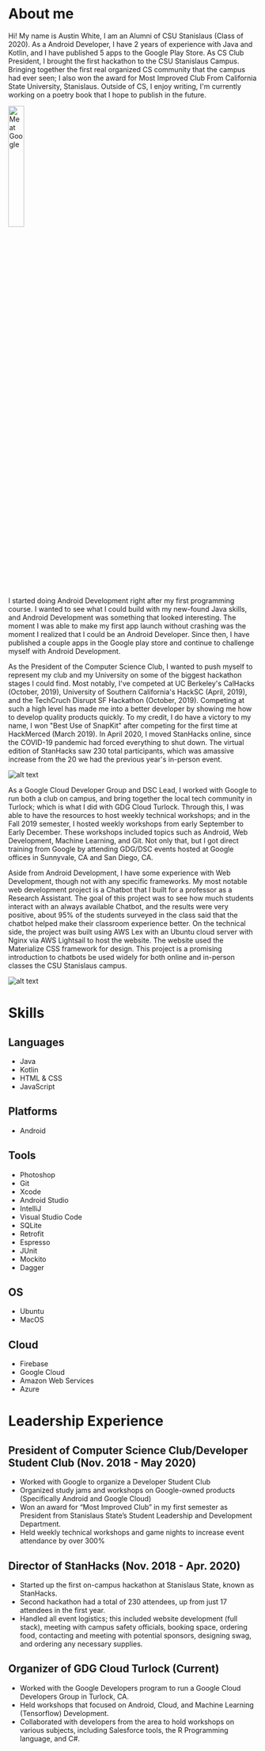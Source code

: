# About me
Hi! My name is Austin White, I am an Alumni of CSU Stanislaus (Class of 2020). As a Android Developer, I have 2 years of experience with Java and Kotlin, and I have published 5 apps to the Google Play Store. As CS Club President, I brought the first hackathon to the CSU Stanislaus Campus. Bringing together the first real organized CS community that the campus had ever seen; I also won the award for Most Improved Club From California State University, Stanislaus. Outside of CS, I enjoy writing, I'm currently working on a poetry book that I hope to publish in the future.

  <img src="https://res.cloudinary.com/deflyzun6/image/upload/v1571761981/portfolio/IMG_5283_dqhnai.jpg" alt="Me at Google" style='height: auto; width: 25%;'>


I started doing Android Development right after my first programming course. I wanted to see what 
I could build with my new-found Java skills, and Android Development was something that looked interesting. 
The moment I was able to make my first app launch without crashing was the moment I realized that I could be
an Android Developer. Since then, I have published a couple apps in the Google play store and continue to challenge myself with
Android Development. 

As the President of the Computer Science Club, I wanted to push myself to represent my club and my University 
on some of the biggest hackathon stages I could find. Most notably, I've competed at UC Berkeley's CalHacks (October, 2019), University
of Southern California's HackSC (April, 2019), and the TechCruch Disrupt SF Hackathon (October, 2019). Competing at such a 
high level has made me into a better developer by showing me how to develop quality products quickly. To my credit, I do have a 
victory to my name, I won "Best Use of SnapKit" after competing for the first time at HackMerced (March 2019). In April 2020, I moved StanHacks online, since the 
COVID-19 pandemic had forced everything to shut down. The virtual edition of StanHacks saw 230 total participants, which was amassive increase from the 20 we had 
the previous year's in-person event. 

![alt text](https://res.cloudinary.com/deflyzun6/image/upload/v1570388179/portfolio/IMG_6259_ssnuw3.jpg "Me at TC Disrupt")


As a Google Cloud Developer Group and DSC Lead, I worked with Google to run both a club on campus, and bring 
together the local tech community in Turlock; which is what I did with GDG Cloud Turlock. Through this, I was able to have the resources
to host weekly technical workshops; and in the Fall 2019 semester, I hosted weekly workshops from early September to Early December.
These workshops included topics such as Android, Web Development, Machine Learning, and Git. Not only that, but I got
direct training from Google by attending GDG/DSC events hosted at Google offices in Sunnyvale, CA and San Diego, CA.

Aside from Android Development, I have some experience with Web Development, though not with any specific 
frameworks. My most notable web development project is a Chatbot that I built for a professor as a Research Assistant. The 
goal of this project was to see how much students interact with an always available Chatbot, and the results were very 
positive, about 95% of the students surveyed in the class said that the chatbot helped make their classroom experience 
better. On the technical side, the project was built using AWS Lex with an Ubuntu cloud server with Nginx via AWS Lightsail to 
host the website. The website used the Materialize CSS framework for design. This project is a promising introduction to
chatbots be used widely for both online and in-person classes the CSU Stanislaus campus. 
         
![alt text](https://res.cloudinary.com/deflyzun6/image/upload/v1570388178/portfolio/IMG_1468_nidmh2.jpg "Me at Box Works")


# Skills
## Languages 
* Java 
* Kotlin 
* HTML & CSS 
* JavaScript

## Platforms 
* Android

## Tools 
* Photoshop 
* Git 
* Xcode 
* Android Studio 
* IntelliJ 
* Visual Studio Code
* SQLite
* Retrofit
* Espresso
* JUnit
* Mockito
* Dagger

## OS 
* Ubuntu 
* MacOS

## Cloud 
* Firebase 
* Google Cloud 
* Amazon Web Services
* Azure

# Leadership Experience
## President of Computer Science Club/Developer Student Club (Nov. 2018 - May 2020)
* Worked with Google to organize a Developer Student Club
* Organized study jams and workshops on Google-owned products (Specifically Android and Google Cloud)
* Won an award for “Most Improved Club” in my first semester as President from Stanislaus State’s Student Leadership and Development Department.
* Held weekly technical workshops and game nights to increase event attendance by over 300%

## Director of StanHacks (Nov. 2018 - Apr. 2020)
* Started up the first on-campus hackathon at Stanislaus State, known as StanHacks.
* Second hackathon had a total of 230 attendees, up from just 17 attendees in the first year.
* Handled all event logistics; this included website development (full stack), meeting with campus safety officials, booking space, ordering food, contacting and meeting with potential sponsors, designing swag, and ordering any necessary supplies.

## Organizer of GDG Cloud Turlock (Current)
* Worked with the Google Developers program to run a Google Cloud Developers Group in Turlock, CA.
* Held workshops that focused on Android, Cloud, and Machine Learning (Tensorflow) Development.
* Collaborated with developers from the area to hold workshops on various subjects, including Salesforce tools, the R Programming language, and C#.
